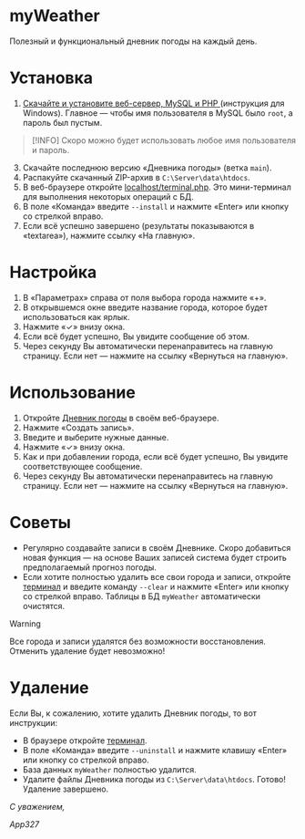 # myWeather
Полезный и функциональный дневник погоды на каждый день.

# Установка
1. [Скачайте и установите веб-сервер, MySQL и PHP ](https://apache-windows.ru/%D0%BA%D0%B0%D0%BA-%D1%83%D1%81%D1%82%D0%B0%D0%BD%D0%BE%D0%B2%D0%B8%D1%82%D1%8C-%D0%B2%D0%B5%D0%B1-%D1%81%D0%B5%D1%80%D0%B2%D0%B5%D1%80-apache-c-php-mysql-%D0%B8-phpmyadmin-%D0%BD%D0%B0-windows/) (инструкция для Windows). Главное — чтобы имя пользователя в MySQL было `root`, а пароль был пустым.
>[!INFO]
>Скоро можно будет использовать любое имя пользователя и пароль.
3. Скачайте последнюю версию «Дневника погоды» (ветка `main`).
4. Распакуйте скачанный ZIP-архив в `C:\Server\data\htdocs`.
5. В веб-браузере откройте [localhost/terminal.php](http://localhost/terminal.php). Это мини-терминал для выполнения некоторых операций с БД.
6. В поле «Команда» введите `--install` и нажмите «Enter» или кнопку со стрелкой вправо.
7. Если всё успешно завершено (результаты показываются в «textarea»), нажмите ссылку «На главную».

# Настройка
1. В «Параметрах» справа от поля выбора города нажмите «+».
2. В открывшемся окне введите название города, которое будет использоваться как ярлык.
3. Нажмите «✓» внизу окна.
4. Если всё будет успешно, Вы увидите сообщение об этом.
5. Через секунду Вы автоматически перенаправитесь на главную страницу. Если нет — нажмите на ссылку «Вернуться на главную».

# Использование
1. Откройте [Дневник погоды](http://localhost/) в своём веб-браузере.
2. Нажмите «Создать запись».
3. Введите и выберите нужные данные.
4. Нажмите «✓» внизу окна.
5. Как и при добавлении города, если всё будет успешно, Вы увидите соответствующее сообщение.
6. Через секунду Вы автоматически перенаправитесь на главную страницу. Если нет — нажмите на ссылку «Вернуться на главную».

# Советы
* Регулярно создавайте записи в своём Дневнике. Скоро добавиться новая функция — на основе Ваших записей система будет строить предполагаемый прогноз погоды.
* Если хотите полностью удалить все свои города и записи, откройте [терминал](http://localhost/terminal.php) и введите команду `--clear` и нажмите «Enter» или кнопку со стрелкой вправо. Таблицы в БД `myWeather` автоматически очистятся.
> [!WARNING]
> Все города и записи удалятся без возможности восстановления. Отменить удаление будет невозможно!

# Удаление
Если Вы, к сожалению, хотите удалить Дневник погоды, то вот инструкции:
* В браузере откройте [терминал](http://localhost/terminal.php).
* В поле «Команда» введите `--uninstall` и нажмите клавишу «Enter» или кнопку со стрелкой вправо.
* База данных `myWeather` полностью удалится.
* Удалите файлы Дневника погоды из `C:\Server\data\htdocs`.
Готово! Удаление завершено.


_С уважением,_

_App327_
